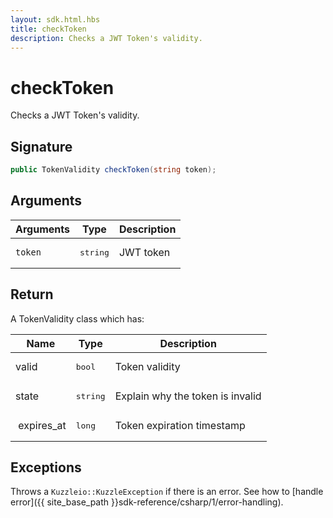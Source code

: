 ```yaml
---
layout: sdk.html.hbs
title: checkToken
description: Checks a JWT Token's validity.
---
```


# checkToken

Checks a JWT Token's validity.

## Signature

```csharp
public TokenValidity checkToken(string token);

```

## Arguments

| Arguments    | Type    | Description |
|--------------|---------|-------------|
| `token`      | <pre>string</pre>  | JWT token   |

## Return

A TokenValidity class which has:

| Name                | Type     | Description                        
| ------------------- | -------- | -----------------------------------
| valid               | <pre>bool</pre>     | Token validity
| state               | <pre>string</pre>   | Explain why the token is invalid
| expires_at          | <pre>long</pre>      | Token expiration timestamp

## Exceptions

Throws a `Kuzzleio::KuzzleException` if there is an error. See how to [handle error]({{ site_base_path }}sdk-reference/csharp/1/error-handling).

